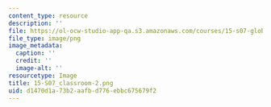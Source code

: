 ```yaml
---
content_type: resource
description: ''
file: https://ol-ocw-studio-app-qa.s3.amazonaws.com/courses/15-s07-globalhealth-lab-spring-2013/d1470d1a73b2aafbd776ebbc675679f2_15-S07_classroom-2.png
file_type: image/png
image_metadata:
  caption: ''
  credit: ''
  image-alt: ''
resourcetype: Image
title: 15-S07_classroom-2.png
uid: d1470d1a-73b2-aafb-d776-ebbc675679f2
---
```

